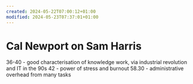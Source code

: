 ```yaml
---
created: 2024-05-22T07:00:12+01:00
modified: 2024-05-23T07:37:01+01:00
---
```


# Cal Newport on Sam Harris

36-40 - good characterisation of knowledge work, via industrial revolution and IT in the 90s
42 - power of stress and burnout
58.30 - administrative overhead from many tasks
